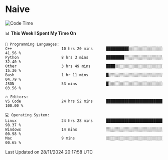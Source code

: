 # Naive
<!-- ## 日拱一卒，功不唐捐 -->
<!-- [![GitHub Streak](https://streak-stats.demolab.com/?user=XiaoXKKK)](https://git.io/streak-stats) -->
<!--START_SECTION:waka-->
![Code Time](http://img.shields.io/badge/Code%20Time-78%20hrs%2051%20mins-blue)

📊 **This Week I Spent My Time On** 

```text
💬 Programming Languages: 
C++                      10 hrs 20 mins      ██████████░░░░░░░░░░░░░░░   41.56 % 
Python                   8 hrs 3 mins        ████████░░░░░░░░░░░░░░░░░   32.40 % 
Other                    3 hrs 49 mins       ████░░░░░░░░░░░░░░░░░░░░░   15.36 % 
Bash                     1 hr 11 mins        █░░░░░░░░░░░░░░░░░░░░░░░░   04.79 % 
JSON                     53 mins             █░░░░░░░░░░░░░░░░░░░░░░░░   03.56 % 

🔥 Editors: 
VS Code                  24 hrs 52 mins      █████████████████████████   100.00 % 

💻 Operating System: 
Linux                    24 hrs 28 mins      █████████████████████████   98.37 % 
Windows                  14 mins             ░░░░░░░░░░░░░░░░░░░░░░░░░   00.98 % 
Mac                      9 mins              ░░░░░░░░░░░░░░░░░░░░░░░░░   00.65 % 
```


 Last Updated on 28/11/2024 20:17:58 UTC
<!--END_SECTION:waka-->
